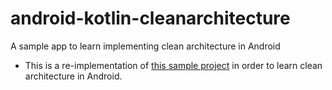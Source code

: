 # android-kotlin-cleanarchitecture
A sample app to learn implementing clean architecture in Android

* This is a re-implementation of [this sample project](https://github.com/android10/Android-CleanArchitecture-Kotlin) in order to learn clean architecture in Android.
